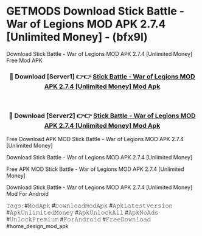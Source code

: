 # GETMODS Download Stick Battle - War of Legions MOD APK 2.7.4 [Unlimited Money] - (bfx9l)
Download Stick Battle - War of Legions MOD APK 2.7.4 [Unlimited Money] Free Mod APK

<div align="center">
<h3>🔴 Download [Server1] 👉👉 <a href="https://apk-comot.site?title=Stick_Battle_-_War_of_Legions_MOD_APK_2.7.4_[Unlimited_Money]">Stick Battle - War of Legions MOD APK 2.7.4 [Unlimited Money] Mod Apk</a></h3><br>

<h3>🔴 Download [Server2] 👉👉 <a href="https://apk-comot.site?title=Stick_Battle_-_War_of_Legions_MOD_APK_2.7.4_[Unlimited_Money]">Stick Battle - War of Legions MOD APK 2.7.4 [Unlimited Money] Mod Apk</a></h3>
</div>


Free Download APK MOD Stick Battle - War of Legions MOD APK 2.7.4 [Unlimited Money]

Download Stick Battle - War of Legions MOD APK 2.7.4 [Unlimited Money] 

Free APK MOD Stick Battle - War of Legions MOD APK 2.7.4 [Unlimited Money] 

Download Stick Battle - War of Legions MOD APK 2.7.4 [Unlimited Money] Mod For Android

𝚃𝚊𝚐𝚜: #𝙼𝚘𝚍𝙰𝚙𝚔 #𝙳𝚘𝚠𝚗𝚕𝚘𝚊𝚍𝙼𝚘𝚍𝙰𝚙𝚔 #𝙰𝚙𝚔𝙻𝚊𝚝𝚎𝚜𝚝𝚅𝚎𝚛𝚜𝚒𝚘𝚗 #𝙰𝚙𝚔𝚄𝚗𝚕𝚒𝚖𝚒𝚝𝚎𝚍𝙼𝚘𝚗𝚎𝚢 #𝙰𝚙𝚔𝚄𝚗𝚕𝚘𝚌𝚔𝙰𝚕𝚕 #𝙰𝚙𝚔𝙽𝚘𝙰𝚍𝚜 #𝚄𝚗𝚕𝚘𝚌𝚔𝙿𝚛𝚎𝚖𝚒𝚞𝚖 #𝙵𝚘𝚛𝙰𝚗𝚍𝚛𝚘𝚒𝚍 #𝙵𝚛𝚎𝚎𝙳𝚘𝚠𝚗𝚕𝚘𝚊𝚍 #home_design_mod_apk